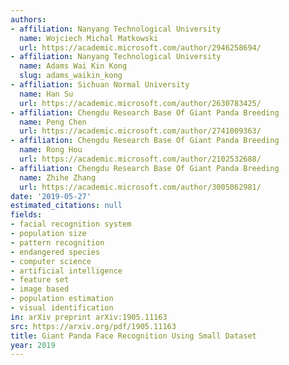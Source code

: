 ```yaml
---
authors:
- affiliation: Nanyang Technological University
  name: Wojciech Michal Matkowski
  url: https://academic.microsoft.com/author/2946258694/
- affiliation: Nanyang Technological University
  name: Adams Wai Kin Kong
  slug: adams_waikin_kong
- affiliation: Sichuan Normal University
  name: Han Su
  url: https://academic.microsoft.com/author/2630783425/
- affiliation: Chengdu Research Base Of Giant Panda Breeding
  name: Peng Chen
  url: https://academic.microsoft.com/author/2741009363/
- affiliation: Chengdu Research Base Of Giant Panda Breeding
  name: Rong Hou
  url: https://academic.microsoft.com/author/2102532688/
- affiliation: Chengdu Research Base Of Giant Panda Breeding
  name: Zhihe Zhang
  url: https://academic.microsoft.com/author/3005062981/
date: '2019-05-27'
estimated_citations: null
fields:
- facial recognition system
- population size
- pattern recognition
- endangered species
- computer science
- artificial intelligence
- feature set
- image based
- population estimation
- visual identification
in: arXiv preprint arXiv:1905.11163
src: https://arxiv.org/pdf/1905.11163
title: Giant Panda Face Recognition Using Small Dataset
year: 2019
---
```

